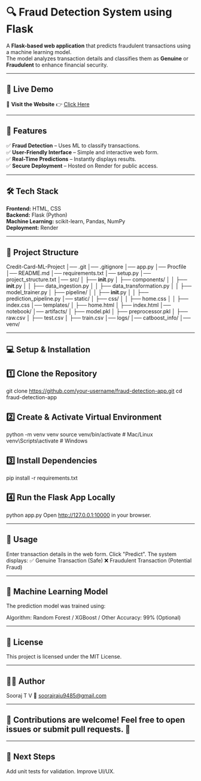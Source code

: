 # 🔍 Fraud Detection System using Flask  

A **Flask-based web application** that predicts fraudulent transactions using a machine learning model.  
The model analyzes transaction details and classifies them as **Genuine** or **Fraudulent** to enhance financial security.  

---

## 🚀 Live Demo  
🔗 **Visit the Website** 👉 [Click Here](https://credit-card-fraud-detection-rb3v.onrender.com)  

---

## 📌 Features  
✅ **Fraud Detection** – Uses ML to classify transactions.  
✅ **User-Friendly Interface** – Simple and interactive web form.  
✅ **Real-Time Predictions** – Instantly displays results.  
✅ **Secure Deployment** – Hosted on Render for public access.  

---

## 🛠️ Tech Stack  
**Frontend:** HTML, CSS  
**Backend:** Flask (Python)  
**Machine Learning:** scikit-learn, Pandas, NumPy  
**Deployment:** Render  

---

## 📂 Project Structure  

Credit-Card-ML-Project
│── .git
│── .gitignore
│── app.py
│── Procfile
│── README.md
│── requirements.txt
│── setup.py
│── project_structure.txt
│── src/
│   ├── __init__.py
│   ├── components/
│   │   ├── __init__.py
│   │   ├── data_ingestion.py
│   │   ├── data_transformation.py
│   │   ├── model_trainer.py
│   ├── pipeline/
│   │   ├── __init__.py
│   │   ├── prediction_pipeline.py
│── static/
│   ├── css/
│   │   ├── home.css
│   │   ├── index.css
│── templates/
│   ├── home.html
│   ├── index.html
│── notebook/
│── artifacts/
│   ├── model.pkl
│   ├── preprocessor.pkl
│   ├── raw.csv
│   ├── test.csv
│   ├── train.csv
│── logs/
│── catboost_info/
│── venv/




---


## 💻 Setup & Installation
## 1️⃣ Clone the Repository
git clone https://github.com/your-username/fraud-detection-app.git
cd fraud-detection-app




## 2️⃣ Create & Activate Virtual Environment
python -m venv venv
source venv/bin/activate  # Mac/Linux
venv\Scripts\activate  # Windows




## 3️⃣ Install Dependencies
pip install -r requirements.txt




## 4️⃣ Run the Flask App Locally
python app.py
Open http://127.0.0.1:10000 in your browser.

---


## 📌 Usage
Enter transaction details in the web form.
Click "Predict".
The system displays:
✅ Genuine Transaction (Safe)
❌ Fraudulent Transaction (Potential Fraud)

---


## 🤖 Machine Learning Model
The prediction model was trained using:

Algorithm: Random Forest / XGBoost / Other
Accuracy: 99% (Optional)

---


## 📜 License
This project is licensed under the MIT License.

---



## 👨‍💻 Author
Sooraj T V
📧 soorajraju9485@gmail.com

---


## 🎯 Contributions are welcome! Feel free to open issues or submit pull requests. 🚀
---

## 📢 Next Steps
Add unit tests for validation.
Improve UI/UX.


